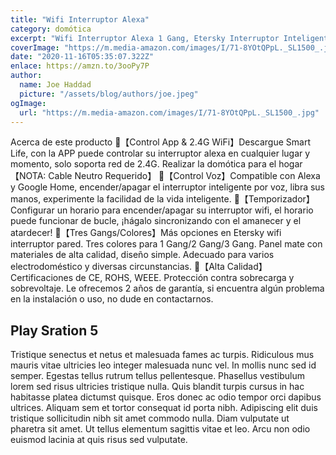 ```yaml
---
title: "Wifi Interruptor Alexa"
category: domótica
excerpt: "Wifi Interruptor Alexa 1 Gang, Etersky Interruptor Inteligente Compatible con Alexa y Google Home, Interruptor Pared Luz Control APP, Smart Life Interruptor Tactil con Temporizador NEUTRO REQUERIDO"
coverImage: "https://m.media-amazon.com/images/I/71-8YOtQPpL._SL1500_.jpg"
date: "2020-11-16T05:35:07.322Z"
enlace: https://amzn.to/3ooPy7P
author:
  name: Joe Haddad
  picture: "/assets/blog/authors/joe.jpeg"
ogImage:
  url: "https://m.media-amazon.com/images/I/71-8YOtQPpL._SL1500_.jpg"
---
```


Acerca de este producto
🔸【Control App & 2.4G WiFi】Descargue Smart Life, con la APP puede controlar su interruptor alexa en cualquier lugar y momento, solo soporta red de 2.4G. Realizar la domótica para el hogar【NOTA: Cable Neutro Requerido】
🔸【Control Voz】Compatible con Alexa y Google Home, encender/apagar el interruptor inteligente por voz, libra sus manos, experimente la facilidad de la vida inteligente.
🔸【Temporizador】Configurar un horario para encender/apagar su interruptor wifi, el horario puede funcionar de bucle, ¡hágalo sincronizando con el amanecer y el atardecer!
🔸【Tres Gangs/Colores】Más opciones en Etersky wifi interruptor pared. Tres colores para 1 Gang/2 Gang/3 Gang. Panel mate con materiales de alta calidad, diseño simple. Adecuado para varios electrodoméstico y diversas circunstancias.
🔸【Alta Calidad】Certificaciones de CE, ROHS, WEEE. Protección contra sobrecarga y sobrevoltaje. Le ofrecemos 2 años de garantía, si encuentra algún problema en la instalación o uso, no dude en contactarnos.

## Play Sration 5

Tristique senectus et netus et malesuada fames ac turpis. Ridiculous mus mauris vitae ultricies leo integer malesuada nunc vel. In mollis nunc sed id semper. Egestas tellus rutrum tellus pellentesque. Phasellus vestibulum lorem sed risus ultricies tristique nulla. Quis blandit turpis cursus in hac habitasse platea dictumst quisque. Eros donec ac odio tempor orci dapibus ultrices. Aliquam sem et tortor consequat id porta nibh. Adipiscing elit duis tristique sollicitudin nibh sit amet commodo nulla. Diam vulputate ut pharetra sit amet. Ut tellus elementum sagittis vitae et leo. Arcu non odio euismod lacinia at quis risus sed vulputate.

